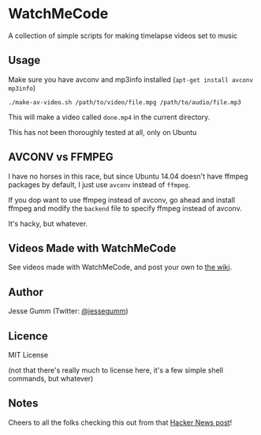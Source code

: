 # WatchMeCode

A collection of simple scripts for making timelapse videos set to music

## Usage

Make sure you have avconv and mp3info installed (`apt-get install avconv mp3info`)

`./make-av-video.sh /path/to/video/file.mpg /path/to/audio/file.mp3`

This will make a video called `done.mp4` in the current directory.

This has not been thoroughly tested at all, only on Ubuntu

## AVCONV vs FFMPEG

I have no horses in this race, but since Ubuntu 14.04 doesn't have ffmpeg
packages by default, I just use `avconv` instead of `ffmpeg`.

If you dop want to use ffmpeg instead of avconv, go ahead and install ffmpeg
and modify the `backend` file to specify ffmpeg instead of avconv.

It's hacky, but whatever.

## Videos Made with WatchMeCode

See videos made with WatchMeCode, and post your own to [the wiki](https://github.com/choptastic/watchmecode/wiki/Videos-Made-with-WatchMeCode).

## Author

Jesse Gumm (Twitter: [@jessegumm](http://twitter.com/jessegumm))

## Licence

MIT License

(not that there's really much to license here, it's a few simple shell commands, but whatever)

## Notes

Cheers to all the folks checking this out from that [Hacker News post](https://news.ycombinator.com/item?id=5685859)!
